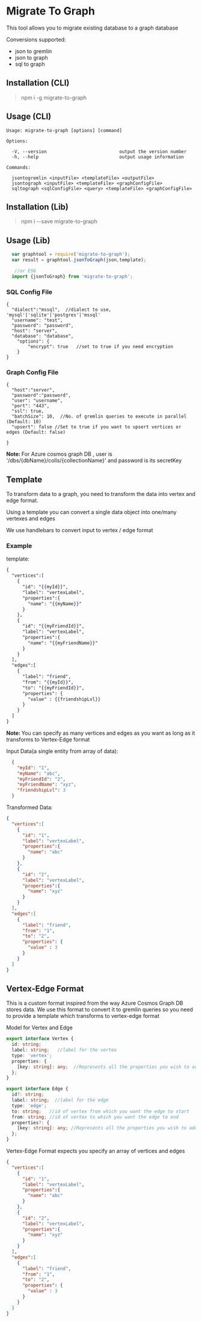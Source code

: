 # Migrate To Graph
This tool allows you to migrate existing database to a graph database

Conversions supported:
- json to gremlin 
- json to graph
- sql to graph

## Installation (CLI)
> npm i -g migrate-to-graph

## Usage (CLI)
    Usage: migrate-to-graph [options] [command]

    Options:

      -V, --version                           output the version number
      -h, --help                              output usage information

    Commands:

      jsontogremlin <inputFile> <templateFile> <outputFile>
      jsontograph <inputFile> <templateFile> <graphConfigFile>
      sqltograph <sqlConfigFile> <query> <templateFile> <graphConfigFile>

## Installation (Lib)
> npm i --save migrate-to-graph

## Usage (Lib)
```js
  var graphtool = require('migrate-to-graph');
  var result = graphtool.jsonToGraph(json,template);

   //or ES6
  import {jsonToGraph} from 'migrate-to-graph';
```

### SQL Config File
```json5
{
  "dialect":"mssql",  //dialect to use, 'mysql'|'sqlite'|'postgres'|'mssql'
  "username": "test",
  "password": "password",
  "host": "server",
  "database": "database",
    "options": {
        "encrypt": true   //set to true if you need encryption
    }
}
```

### Graph Config File
```json5
{
  "host":"server",
  "password":"password",
  "user": "username",
  "port": "443",
  "ssl": true,
  "batchSize": 10,  //No. of gremlin queries to execute in parallel (Default: 10)
  "upsert": false //Set to true if you want to upsert vertices or edges (Default: false)

}
```

<b>Note: </b>For Azure cosmos graph DB , user is '/dbs/{dbName}/colls/{collectionName}' and password is its secretKey

## Template
To transform data to a graph, you need to transform the data into vertex and edge format. 

Using a template you can convert a single data object into one/many vertexes and edges

We use handlebars to convert input to vertex / edge format

### Example

template:

```hbs
{
  "vertices":[
    {
      "id": "{{myId}}",
      "label": "vertexLabel",
      "properties":{
        "name": "{{myName}}"
      }
    },
    {
      "id": "{{myFriendId}}",
      "label": "vertexLabel",
      "properties":{
        "name": "{{myFriendName}}"
      }
    }
  ],
  "edges":[
    {
      "label": "friend",
      "from": "{{myId}}",
      "to": "{{myFriendId}}",
      "properties": {
        "value" : {{friendshipLvl}}
      }
    }
  ]
}

```

<b>Note: </b> You can specify as many vertices and edges as you want as long as it transforms to Vertex-Edge format

Input Data(a single entity from array of data):

```json
  {
    "myId": "1",
    "myName": "abc",
    "myFriendId": "2",
    "myFriendName": "xyz",
    "friendshipLvl": 3
  }
```

Transformed Data:

```json
{
  "vertices":[
    {
      "id": "1",
      "label": "vertexLabel",
      "properties":{
        "name": "abc"
      }
    },
    {
      "id": "2",
      "label": "vertexLabel",
      "properties":{
        "name": "xyz"
      }
    }
  ],
  "edges":[
    {
      "label": "friend",
      "from": "1",
      "to": "2",
      "properties": {
        "value" : 3
      }
    }
  ]
}
```

## Vertex-Edge Format
This is a custom format inspired from the way Azure Cosmos Graph DB stores data. We use this format to convert it to gremlin queries so you need to provide a template which transforms to vertex-edge format

Model for Vertex and Edge
```ts
export interface Vertex {
  id: string;  
  label: string;   //label for the vertex
  type: 'vertex';
  properties: {
    [key: string]: any;  //Represents all the properties you wish to add to the vertex
  };
}

export interface Edge {
  id?: string;
  label: string;  //label for the edge
  type: 'edge';
  to: string;   //id of vertex from which you want the edge to start
  from: string; //id of vertex to which you want the edge to end
  properties?: {
    [key: string]: any; //Represents all the properties you wish to add to the edge
  };
}

```

Vertex-Edge Format expects you specify an array of vertices and edges

```json
{
  "vertices":[
    {
      "id": "1",
      "label": "vertexLabel",
      "properties":{
        "name": "abc"
      }
    },
    {
      "id": "2",
      "label": "vertexLabel",
      "properties":{
        "name": "xyz"
      }
    }
  ],
  "edges":[
    {
      "label": "friend",
      "from": "1",
      "to": "2",
      "properties": {
        "value" : 3
      }
    }
  ]
}
```
